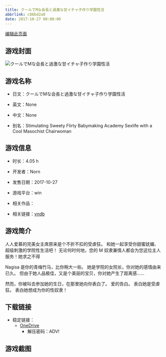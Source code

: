 ```yaml
---
title: クールでMな会長と過激な甘イチャ子作り学園性活
abbrlink: c86bd2a0
date: 2017-10-27 00:00:00
---
```

[编辑此页面](https://github.com/ACG-3/ADV3-source/blob/main/source/_posts/games/%E3%82%AF%E3%83%BC%E3%83%AB%E3%81%A7M%E3%81%AA%E4%BC%9A%E9%95%B7%E3%81%A8%E9%81%8E%E6%BF%80%E3%81%AA%E7%94%98%E3%82%A4%E3%83%81%E3%83%A3%E5%AD%90%E4%BD%9C%E3%82%8A%E5%AD%A6%E5%9C%92%E6%80%A7%E6%B4%BB.md)

## 游戏封面

![クールでMな会長と過激な甘イチャ子作り学園性活](https://pan.timero.xyz/onedrive/img_lib_001/%E3%82%AF%E3%83%BC%E3%83%AB%E3%81%A7M%E3%81%AA%E4%BC%9A%E9%95%B7%E3%81%A8%E9%81%8E%E6%BF%80%E3%81%AA%E7%94%98%E3%82%A4%E3%83%81%E3%83%A3%E5%AD%90%E4%BD%9C%E3%82%8A%E5%AD%A6%E5%9C%92%E6%80%A7%E6%B4%BB_cover.avif)


## 游戏名称

- 日文：クールでMな会長と過激な甘イチャ子作り学園性活
- 英文：None
- 中文：None

- 别名：Stimulating Sweety Flirty Babymaking Academy Sexlife with a Cool Masochist Chairwoman


## 游戏信息

- 时长：4.05 h
- 开发者：Norn
- 发售日期：2017-10-27
- 游戏平台：win
- 相关作品：

- 相关链接：[vndb](https://vndb.org/v22030)


## 游戏简介

人人爱慕的完美女主席原来是个不折不扣的受虐狂。
和她一起享受你甜蜜妩媚、超级刺激的学院性生活吧！
无论何时何地，您的 M 奴隶兼情人都会为您这位主人服务！她求之不得

Nagisa 是你的青梅竹马，比你稍大一些。
她是学院的女院长，你对她的感情由来已久。
但由于她人品极佳，又是个美丽的宝贝，你对她产生了距离感......

然而，你被叫去参加她的生日，在那里她向你表白了。
爱的告白。
表白她是受虐狂。
表白她想成为你的性奴隶！




## 下载链接

- 稳定链接：
    - [OneDrive](https://pan.timero.xyz/onedrive/adv_lib_001/%E3%82%AF%E3%83%BC%E3%83%AB%E3%81%A7M%E3%81%AA%E4%BC%9A%E9%95%B7%E3%81%A8%E9%81%8E%E6%BF%80%E3%81%AA%E7%94%98%E3%82%A4%E3%83%81%E3%83%A3%E5%AD%90%E4%BD%9C%E3%82%8A%E5%AD%A6%E5%9C%92%E6%80%A7%E6%B4%BB)
        - 解压密码：ADV!



## 游戏截图


